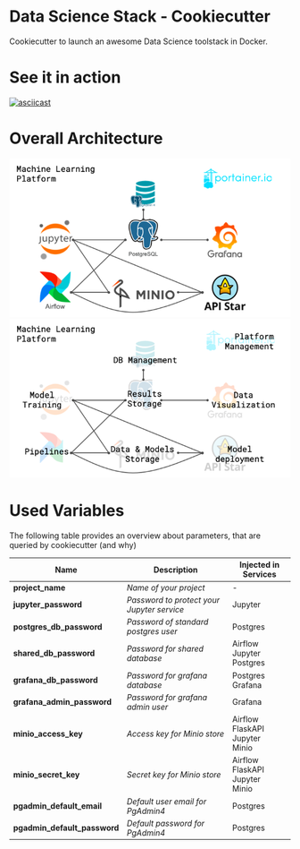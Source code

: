# Data Science Stack - Cookiecutter
Cookiecutter to launch an awesome Data Science toolstack in Docker.

# See it in action
[![asciicast](https://asciinema.org/a/CcZ9duIdP0pBfZWxw5Nt1tFVZ.png)](https://asciinema.org/a/CcZ9duIdP0pBfZWxw5Nt1tFVZ)

# Overall Architecture
![stack architecture](./architecture_1.png)
![fucntional architecture](./architecture_2.png)

# Used Variables
The following table provides an overview about parameters, that are queried by cookiecutter (and why)

| Name | Description | Injected in Services |
| --- | --- | --- | 
| **project_name** | *Name of your project* | - |
| **jupyter_password** | *Password to protect your Jupyter service* | Jupyter |
| **postgres_db_password** | *Password of standard postgres user* | Postgres |
| **shared_db_password** | *Password for shared database* | Airflow<br>Jupyter<br>Postgres |
| **grafana_db_password** | *Password for grafana database* | Postgres<br>Grafana |
| **grafana_admin_password** | *Password for grafana admin user* | Grafana |
| **minio_access_key** | *Access key for Minio store* | Airflow<br>FlaskAPI<br>Jupyter<br>Minio |
| **minio_secret_key** | *Secret key for Minio store* | Airflow<br>FlaskAPI<br>Jupyter<br>Minio |
| **pgadmin_default_email** | *Default user email for PgAdmin4* | Postgres |
| **pgadmin_default_password** | *Default password for PgAdmin4* | Postgres |

